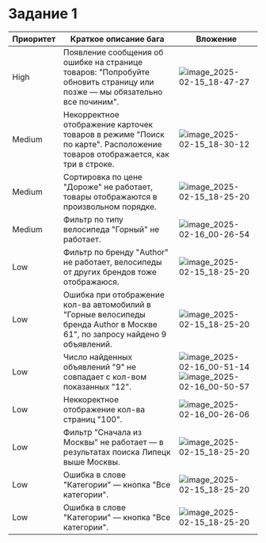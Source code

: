 # Задание 1
Приоритет | Краткое описание бага | Вложение
--- | --- | ---
High | Появление сообщения об ошибке на странице товаров: "Попробуйте обновить страницу или позже  —  мы обязательно все починим". | ![image_2025-02-15_18-47-27](https://github.com/user-attachments/assets/17d72b55-3f4d-4514-9ce3-4933ea786f67)
Medium | Некорректное отображение карточек товаров в режиме "Поиск по карте". Расположение товаров отображается, как три в строке. | ![image_2025-02-15_18-30-12](https://github.com/user-attachments/assets/7d62eb2b-94a6-4a39-aaf4-f54ffecc5260)
Medium | Сортировка по цене "Дороже" не работает, товары отображаются в произвольном порядке. | ![image_2025-02-15_18-25-20](https://github.com/user-attachments/assets/ad87b977-7764-4899-88d9-94e6a467b86f)
Medium | Фильтр по типу велосипеда "Горный" не работает. | ![image_2025-02-16_00-26-54](https://github.com/user-attachments/assets/ba80331c-2940-43f7-aab5-43d85f62ac43)
Low | Фильтр по бренду "Author" не работает, велосипеды от других брендов тоже отображаюся. | ![image_2025-02-15_18-25-20](https://github.com/user-attachments/assets/ad87b977-7764-4899-88d9-94e6a467b86f)
Low | Ошибка при отображение кол-ва автомобилий в "Горные велосипеды бренда Author в Москве 61", по запросу найдено 9 объявлений. | ![image_2025-02-15_18-25-20](https://github.com/user-attachments/assets/ad87b977-7764-4899-88d9-94e6a467b86f)
Low | Число найденных объявлений "9" не совпадает с кол-вом показанных "12". | ![image_2025-02-16_00-51-14](https://github.com/user-attachments/assets/5ac601f2-8ea9-49f6-bbd7-1b93e01570a4) ![image_2025-02-16_00-50-57](https://github.com/user-attachments/assets/655f35e4-3353-412d-8b1f-fec2afe26f99)
Low | Неккоректное отображение кол-ва страниц "100". | ![image_2025-02-16_00-26-06](https://github.com/user-attachments/assets/8d7e136e-33ca-4f70-b51d-a1f5d81b73b2)
Low | Фильтр "Сначала из Москвы" не работает — в результатах поиска Липецк выше Москвы. | ![image_2025-02-15_18-25-20](https://github.com/user-attachments/assets/ad87b977-7764-4899-88d9-94e6a467b86f)
Low | Ошибка в слове "Категории" — кнопка "Все категории". | ![image_2025-02-15_18-25-20](https://github.com/user-attachments/assets/ad87b977-7764-4899-88d9-94e6a467b86f)
Low | Ошибка в слове "Категории" — кнопка "Все категории". | ![image_2025-02-15_18-25-20](https://github.com/user-attachments/assets/ad87b977-7764-4899-88d9-94e6a467b86f)
